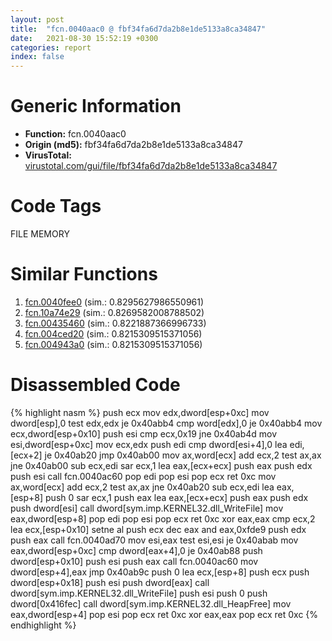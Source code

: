 ```yaml
---
layout: post
title:  "fcn.0040aac0 @ fbf34fa6d7da2b8e1de5133a8ca34847"
date:   2021-08-30 15:52:19 +0300
categories: report
index: false
---
```


# Generic Information
- **Function:** fcn.0040aac0
- **Origin (md5):** fbf34fa6d7da2b8e1de5133a8ca34847
- **VirusTotal:** [virustotal.com/gui/file/fbf34fa6d7da2b8e1de5133a8ca34847][virustotal_ref]

# Code Tags
<span class="tag" id="FILE">FILE</span>
<span class="tag" id="MEMORY">MEMORY</span>


# Similar Functions

1. [fcn.0040fee0][similar_1_ref] (sim.: 0.8295627986550961)
2. [fcn.10a74e29][similar_2_ref] (sim.: 0.8269582008788502)
3. [fcn.00435460][similar_3_ref] (sim.: 0.8221887366996733)
4. [fcn.004ced20][similar_4_ref] (sim.: 0.8215309515371056)
5. [fcn.004943a0][similar_5_ref] (sim.: 0.8215309515371056)


# Disassembled Code

{% highlight nasm %}
push ecx
mov edx,dword[esp+0xc]
mov dword[esp],0
test edx,edx
je 0x40abb4
cmp word[edx],0
je 0x40abb4
mov ecx,dword[esp+0x10]
push esi
cmp ecx,0x19
jne 0x40ab4d
mov esi,dword[esp+0xc]
mov ecx,edx
push edi
cmp dword[esi+4],0
lea edi,[ecx+2]
je 0x40ab20
jmp 0x40ab00
mov ax,word[ecx]
add ecx,2
test ax,ax
jne 0x40ab00
sub ecx,edi
sar ecx,1
lea eax,[ecx+ecx]
push eax
push edx
push esi
call fcn.0040ac60
pop edi
pop esi
pop ecx
ret 0xc
mov ax,word[ecx]
add ecx,2
test ax,ax
jne 0x40ab20
sub ecx,edi
lea eax,[esp+8]
push 0
sar ecx,1
push eax
lea eax,[ecx+ecx]
push eax
push edx
push dword[esi]
call dword[sym.imp.KERNEL32.dll_WriteFile]
mov eax,dword[esp+8]
pop edi
pop esi
pop ecx
ret 0xc
xor eax,eax
cmp ecx,2
lea ecx,[esp+0x10]
setne al
push ecx
dec eax
and eax,0xfde9
push edx
push eax
call fcn.0040ad70
mov esi,eax
test esi,esi
je 0x40abab
mov eax,dword[esp+0xc]
cmp dword[eax+4],0
je 0x40ab88
push dword[esp+0x10]
push esi
push eax
call fcn.0040ac60
mov dword[esp+4],eax
jmp 0x40ab9c
push 0
lea ecx,[esp+8]
push ecx
push dword[esp+0x18]
push esi
push dword[eax]
call dword[sym.imp.KERNEL32.dll_WriteFile]
push esi
push 0
push dword[0x416fec]
call dword[sym.imp.KERNEL32.dll_HeapFree]
mov eax,dword[esp+4]
pop esi
pop ecx
ret 0xc
xor eax,eax
pop ecx
ret 0xc
{% endhighlight %}


[similar_1_ref]: /report/fcn.0040fee0@4fe6510221c33bf023f6abed461fc13f
[similar_2_ref]: /report/fcn.10a74e29@89dc67d2f980e8488f97b1bf8cb24258
[similar_3_ref]: /report/fcn.00435460@4fe6510221c33bf023f6abed461fc13f
[similar_4_ref]: /report/fcn.004ced20@279a61b1e76da49531f1f16fd1102a2d
[similar_5_ref]: /report/fcn.004943a0@be7fba7cc724acf4ae2900d99e0fc9c3
[virustotal_ref]: https://www.virustotal.com/gui/file/fbf34fa6d7da2b8e1de5133a8ca34847